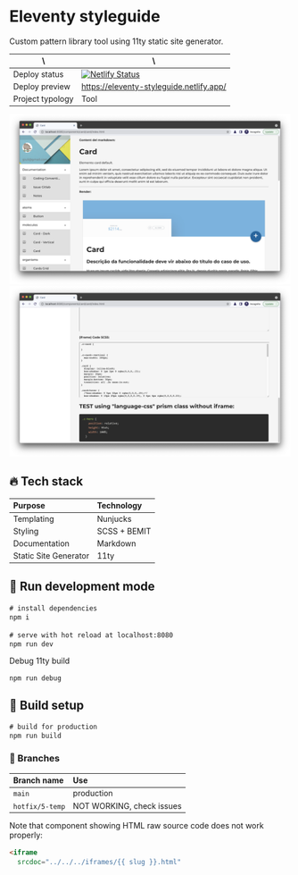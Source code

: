 # Eleventy styleguide

Custom pattern library tool using 11ty static site generator.

| \                | \                                                                                                                                                                        |
|------------------|--------------------------------------------------------------------------------------------------------------------------------------------------------------------------|
| Deploy status    | [![Netlify Status](https://api.netlify.com/api/v1/badges/4df8851d-b810-4572-806c-39109f68caed/deploy-status)](https://app.netlify.com/sites/eleventy-styleguide/deploys) |
| Deploy preview   | https://eleventy-styleguide.netlify.app/                                                                                                                                 |
| Project typology | Tool                                                                                                                                                                     |

![project preview 1](docs/project-preview-1.png)
![project preview 2](docs/project-preview-2.png)

## 🔥 Tech stack

| Purpose               | Technology   |
|:----------------------|:-------------|
| Templating            | Nunjucks     |
| Styling               | SCSS + BEMIT |
| Documentation         | Markdown     |
| Static Site Generator | 11ty         |

## 🌊 Run development mode

```shell
# install dependencies
npm i

# serve with hot reload at localhost:8080
npm run dev
```

Debug 11ty build

```shell
npm run debug
```

## 🧳 Build setup

```shell
# build for production
npm run build
```

### 🌿 Branches

| Branch name     | Use                       |
|:----------------|:--------------------------|
| `main`          | production                |
| `hotfix/5-temp` | NOT WORKING, check issues |

Note that component showing HTML raw source code does not work properly:

```html
<iframe
  srcdoc="../../../iframes/{{ slug }}.html"
```
